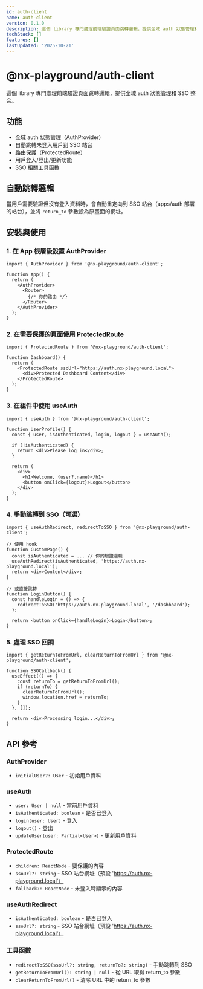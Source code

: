 ```yaml
---
id: auth-client
name: auth-client
version: 0.1.0
description: 這個 library 專門處理前端驗證頁面跳轉邏輯，提供全域 auth 狀態管理和 SSO 整合。
techStack: []
features: []
lastUpdated: '2025-10-21'
---
```

# @nx-playground/auth-client

這個 library 專門處理前端驗證頁面跳轉邏輯，提供全域 auth 狀態管理和 SSO 整合。

## 功能
- 全域 auth 狀態管理（AuthProvider）
- 自動跳轉未登入用戶到 SSO 站台
- 路由保護（ProtectedRoute）
- 用戶登入/登出/更新功能
- SSO 相關工具函數

## 自動跳轉邏輯
當用戶需要驗證但沒有登入資料時，會自動重定向到 SSO 站台（apps/auth 部署的站台），並將 `return_to` 參數設為原畫面的網址。

## 安裝與使用

### 1. 在 App 根層級設置 AuthProvider

```tsx
import { AuthProvider } from '@nx-playground/auth-client';

function App() {
  return (
    <AuthProvider>
      <Router>
        {/* 你的路由 */}
      </Router>
    </AuthProvider>
  );
}
```

### 2. 在需要保護的頁面使用 ProtectedRoute

```tsx
import { ProtectedRoute } from '@nx-playground/auth-client';

function Dashboard() {
  return (
    <ProtectedRoute ssoUrl="https://auth.nx-playground.local">
      <div>Protected Dashboard Content</div>
    </ProtectedRoute>
  );
}
```

### 3. 在組件中使用 useAuth

```tsx
import { useAuth } from '@nx-playground/auth-client';

function UserProfile() {
  const { user, isAuthenticated, login, logout } = useAuth();
  
  if (!isAuthenticated) {
    return <div>Please log in</div>;
  }
  
  return (
    <div>
      <h1>Welcome, {user?.name}</h1>
      <button onClick={logout}>Logout</button>
    </div>
  );
}
```

### 4. 手動跳轉到 SSO（可選）

```tsx
import { useAuthRedirect, redirectToSSO } from '@nx-playground/auth-client';

// 使用 hook
function CustomPage() {
  const isAuthenticated = ... // 你的驗證邏輯
  useAuthRedirect(isAuthenticated, 'https://auth.nx-playground.local');
  return <div>Content</div>;
}

// 或直接跳轉
function LoginButton() {
  const handleLogin = () => {
    redirectToSSO('https://auth.nx-playground.local', '/dashboard');
  };
  
  return <button onClick={handleLogin}>Login</button>;
}
```

### 5. 處理 SSO 回調

```tsx
import { getReturnToFromUrl, clearReturnToFromUrl } from '@nx-playground/auth-client';

function SSOCallback() {
  useEffect(() => {
    const returnTo = getReturnToFromUrl();
    if (returnTo) {
      clearReturnToFromUrl();
      window.location.href = returnTo;
    }
  }, []);
  
  return <div>Processing login...</div>;
}
```

## API 參考

### AuthProvider
- `initialUser?: User` - 初始用戶資料

### useAuth
- `user: User | null` - 當前用戶資料
- `isAuthenticated: boolean` - 是否已登入
- `login(user: User)` - 登入
- `logout()` - 登出
- `updateUser(user: Partial<User>)` - 更新用戶資料

### ProtectedRoute
- `children: ReactNode` - 要保護的內容
- `ssoUrl?: string` - SSO 站台網址（預設 'https://auth.nx-playground.local'）
- `fallback?: ReactNode` - 未登入時顯示的內容

### useAuthRedirect
- `isAuthenticated: boolean` - 是否已登入
- `ssoUrl?: string` - SSO 站台網址（預設 'https://auth.nx-playground.local'）

### 工具函數
- `redirectToSSO(ssoUrl?: string, returnTo?: string)` - 手動跳轉到 SSO
- `getReturnToFromUrl(): string | null` - 從 URL 取得 return_to 參數
- `clearReturnToFromUrl()` - 清除 URL 中的 return_to 參數 
